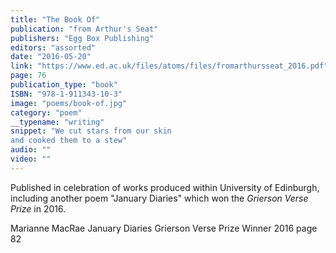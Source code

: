 ```yaml
---
title: "The Book Of"
publication: "from Arthur's Seat"
publishers: "Egg Box Publishing"
editors: "assorted"
date: "2016-05-20"
link: "https://www.ed.ac.uk/files/atoms/files/fromarthursseat_2016.pdf"
page: 76
publication_type: "book"
ISBN: "978-1-911343-10-3"
image: "poems/book-of.jpg"
category: "poem"
__typename: "writing"
snippet: "We cut stars from our skin
and cooked them to a stew"
audio: ""
video: ""
---
```

Published in celebration of works produced within University of Edinburgh, including another poem "January Diaries" which won the *Grierson Verse Prize* in 2016.




Marianne MacRae
January Diaries
Grierson Verse Prize Winner 2016
page 82